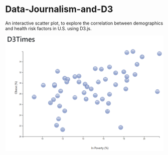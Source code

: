 # Data-Journalism-and-D3
An interactive scatter plot, to explore the correlation between demographics and health risk factors in U.S. using D3.js.

![Plot](https://github.com/mddesta/Data-Journalism-and-D3/blob/master/Plot.PNG)